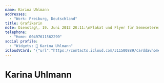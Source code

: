 ```yaml
---
name: Karina Uhlmann
addresses:
  - "Work: Freiburg, Deutschland"
title: Grafikerin
note: Dienstag\, 19. Juni 2012 20:11:\nPlakat und Flyer für Semesetereröffnungsparty 2004\n------------------------------------------------------------------\nPlakat und Flyer für Semesetereröffnungsparty 2004
telephone:
  - "Home: 00497611562299"
social profile:
  - "Widgets: 🔄 Karina Uhlmann"
iCloudVCard: '{"url":"https://contacts.icloud.com/311500889/carddavhome/card/OWQwOTA3OTYtYmRmYi00ZTY2LTkzOTctYTVmMmY4ZGY2MWJl.vcf","etag":"\"kmfhdve9\"","data":"BEGIN:VCARD\r\nVERSION:3.0\r\nFN:\r\nN:Uhlmann;Karina;;;\r\nUID:9d090796-bdfb-4e66-9397-a5f2f8df61be\r\nADR;TYPE=WORK:;;;Freiburg;;;Deutschland;\r\nPRODID:ez-vcard 0.9.13-fc\r\nREV:2025-04-03T22:11:24Z\r\nORG:;\r\nTITLE:Grafikerin\r\nNOTE:Dienstag\\, 19. Juni 2012 20:11:\\nPlakat und Flyer für Semesetereröffnu\r\n ngsparty 2004\\n------------------------------------------------------------\r\n ------\\nPlakat und Flyer für Semesetereröffnungsparty 2004\r\nTEL;TYPE=HOME:00497611562299\r\nX-SOCIALPROFILE;CHARSET=UTF-8;TYPE=widgets:🔄 Karina Uhlmann\r\nEND:VCARD"}'
---
```

# Karina Uhlmann
